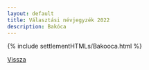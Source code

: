```yaml
---
layout: default
title: Választási névjegyzék 2022
description: Bakóca
---
```


{% include settlementHTMLs/Bakooca.html %}

[Vissza](../)